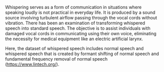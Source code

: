 Whispering serves as a form of communication in situations where speaking loudly is not practical in everyday life. It is produced by a sound source involving turbulent airflow passing through the vocal cords without vibration. There has been an examination of transforming whispered speech into standard speech. The objective is to assist individuals with damaged vocal cords in communicating using their own voice, eliminating the necessity for medical equipment like an electric artificial larynx. 

Here, the dataset of whispered speech includes normal speech and whispered speech that is created by formant shifting of normal speech and fundamental frequency removal of normal speech (https://www.lintech.org/).   
